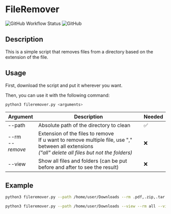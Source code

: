 # FileRemover
![GitHub Workflow Status](https://img.shields.io/github/actions/workflow/status/matthieuEv/File-Remover/python-app.yml?style=for-the-badge)
![GitHub](https://img.shields.io/github/license/matthieuEv/File-Remover?style=for-the-badge)
## Description
This is a simple script that removes files from a directory based on the extension of the file.

## Usage

First, download the script and put it wherever you want.

Then, you can use it with the following command:

```bash
python3 fileremover.py <arguments>
```

| Argument | Description | Needed |
| --- | --- | --- |
| --path | Absolute path of the directory to clean | ✅ |
| --rm </br>*-- remove* | Extension of the files to remove <br>If u want to remove multiple file, use "," between all extensions<br>*("all" delete all files but not the folders)* | ❌ |
| --view | Show all files and folders (can be put before and after to see the result) | ❌ |


## Example

```bash
python3 fileremover.py --path /home/user/Downloads --rm .pdf,.zip,.tar.gz --view
```
```bash
python3 fileremover.py --path /home/user/Downloads --view --rm all --view
```